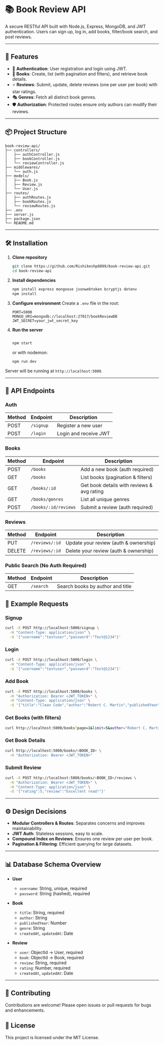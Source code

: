 # 📚 Book Review API

A secure RESTful API built with Node.js, Express, MongoDB, and JWT authentication. Users can sign up, log in, add books, filter/book search, and post reviews.

---

## 🚀 Features

* 🔐 **Authentication**: User registration and login using JWT.
* 📖 **Books**: Create, list (with pagination and filters), and retrieve book details.
* ⭐ **Reviews**: Submit, update, delete reviews (one per user per book) with star ratings.
* 🎭 **Genres**: Fetch all distinct book genres.
* 🛡️ **Authorization**: Protected routes ensure only authors can modify their reviews.

---

## 📦 Project Structure

```
book-review-api/
├── controllers/
│   ├── authController.js
│   ├── bookController.js
│   └── reviewController.js
├── middlewares/
│   └── auth.js
├── models/
│   ├── Book.js
│   ├── Review.js
│   └── User.js
├── routes/
│   ├── authRoutes.js
│   ├── bookRoutes.js
│   └── reviewRoutes.js
├── .env
├── server.js
├── package.json
└── README.md
```

---

## 🛠️ Installation

1. **Clone repository**

   ```bash
   git clone https://github.com/Rishikeshp8899/book-review-api.git
   cd book-review-api
   ```

2. **Install dependencies**

   ```bash
   npm install express mongoose jsonwebtoken bcryptjs dotenv
   npm install
   ```

3. **Configure environment**
   Create a `.env` file in the root:

   ```env
   PORT=5000
   MONGO_URI=mongodb://localhost:27017/bookReviewDB
   JWT_SECRET=your_jwt_secret_key
   ```

4. **Run the server**

   ```bash
   
   npm start

   ```

   or with nodemon:

   ```bash
   npm run dev
   ```

Server will be running at `http://localhost:5000`.

---

## 🔗 API Endpoints

### Auth

| Method | Endpoint  | Description           |
| ------ | --------- | --------------------- |
| POST   | `/signup` | Register a new user   |
| POST   | `/login`  | Login and receive JWT |

### Books

| Method | Endpoint             | Description                                |
| ------ | -------------------- | ------------------------------------------ |
| POST   | `/books`             | Add a new book (auth required)             |
| GET    | `/books`             | List books (pagination & filters)          |
| GET    | `/books/:id`         | Get book details with reviews & avg rating |
| GET    | `/books/genres`      | List all unique genres                     |
| POST   | `/books/:id/reviews` | Submit a review (auth required)            |

### Reviews

| Method | Endpoint       | Description                           |
| ------ | -------------- | ------------------------------------- |
| PUT    | `/reviews/:id` | Update your review (auth & ownership) |
| DELETE | `/reviews/:id` | Delete your review (auth & ownership) |

### Public Search (No Auth Required)

| Method | Endpoint       | Description                           |
| ------ | -------------- | ------------------------------------- |
|GET     |	`/search`     |Search books by author and title


## 📖 Example Requests

### Signup

```bash
curl -X POST http://localhost:5000/signup \
  -H "Content-Type: application/json" \
  -d '{"username":"testuser","password":"Test@1234"}'
```

### Login

```bash
curl -X POST http://localhost:5000/login \
  -H "Content-Type: application/json" \
  -d '{"username":"testuser","password":"Test@1234"}'
```

### Add Book

```bash
curl -X POST http://localhost:5000/books \
  -H "Authorization: Bearer <JWT_TOKEN>" \
  -H "Content-Type: application/json" \
  -d '{"title":"Clean Code","author":"Robert C. Martin","publishedYear":2008,"genre":"Software Engineering"}'
```

### Get Books (with filters)

```bash
curl http://localhost:5000/books?page=1&limit=5&author="Robert C. Martin"
```

### Get Book Details

```bash
curl http://localhost:5000/books/<BOOK_ID> \
  -H "Authorization: Bearer <JWT_TOKEN>"
```

### Submit Review

```bash
curl -X POST http://localhost:5000/books/<BOOK_ID>/reviews \
  -H "Authorization: Bearer <JWT_TOKEN>" \
  -H "Content-Type: application/json" \
  -d '{"rating":5,"review":"Excellent read!"}'
```

---

## ⚙️ Design Decisions

* **Modular Controllers & Routes**: Separates concerns and improves maintainability.
* **JWT Auth**: Stateless sessions, easy to scale.
* **Compound Index on Reviews**: Ensures one review per user per book.
* **Pagination & Filtering**: Efficient querying for large datasets.

---

## 📊 Database Schema Overview

* **User**

  * `username`: String, unique, required
  * `password`: String (hashed), required

* **Book**

  * `title`: String, required
  * `author`: String
  * `publishedYear`: Number
  * `genre`: String
  * `createdAt`, `updatedAt`: Date

* **Review**

  * `user`: ObjectId → User, required
  * `book`: ObjectId → Book, required
  * `review`: String, required
  * `rating`: Number, required
  * `createdAt`, `updatedAt`: Date

---

## 🤝 Contributing

Contributions are welcome! Please open issues or pull requests for bugs and enhancements.

## 📄 License

This project is licensed under the MIT License.
